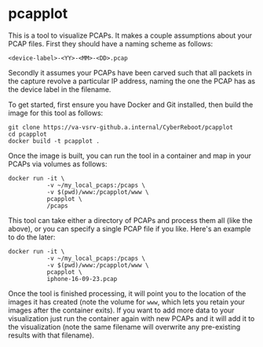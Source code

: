 # pcapplot

This is a tool to visualize PCAPs.  It makes a couple assumptions about your
PCAP files.  First they should have a naming scheme as follows:

```
<device-label>-<YY>-<MM>-<DD>.pcap
```

Secondly it assumes your PCAPs have been carved such that all packets in the
capture revolve a particular IP address, naming the one the PCAP has as the
device label in the filename.

To get started, first ensure you have Docker and Git installed, then build the
image for this tool as follows:

```
git clone https://va-vsrv-github.a.internal/CyberReboot/pcapplot
cd pcapplot
docker build -t pcapplot .
```

Once the image is built, you can run the tool in a container and map in your
PCAPs via volumes as follows:

```
docker run -it \
           -v ~/my_local_pcaps:/pcaps \
           -v $(pwd)/www:/pcapplot/www \
           pcapplot \
           /pcaps
```

This tool can take either a directory of PCAPs and process them all (like the
above), or you can specify a single PCAP file if you like. Here's an example to
do the later:

```
docker run -it \
           -v ~/my_local_pcaps:/pcaps \
           -v $(pwd)/www:/pcapplot/www \
           pcapplot \
           iphone-16-09-23.pcap
```

Once the tool is finished processing, it will point you to the location of the
images it has created (note the volume for `www`, which lets you retain your
images after the container exits). If you want to add more data to your
visualization just run the container again with new PCAPs and it will add it to
the visualization (note the same filename will overwrite any pre-existing
results with that filename).
